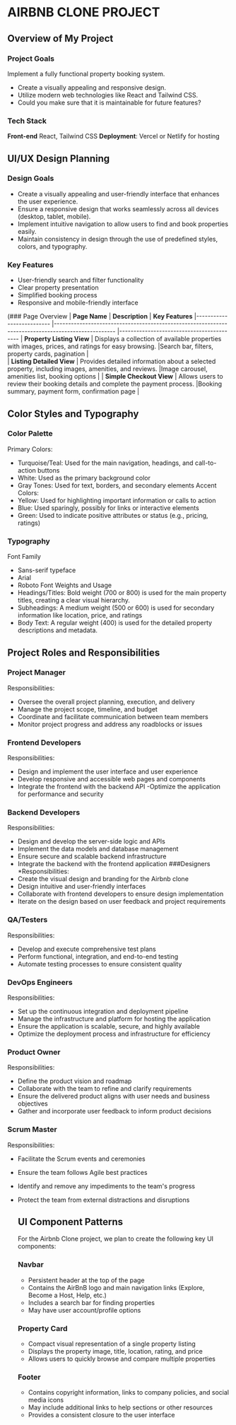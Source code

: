 # AIRBNB CLONE PROJECT

## Overview of My Project 

### Project Goals
Implement a fully functional property booking system.
- Create a visually appealing and responsive design.
- Utilize modern web technologies like React and Tailwind CSS.
- Could you make sure that it is maintainable for future features? 

### Tech Stack
**Front-end** React, Tailwind CSS 
**Deployment**: Vercel or Netlify for hosting




## UI/UX Design Planning

### Design Goals
- Create a visually appealing and user-friendly interface that enhances the user experience.
- Ensure a responsive design that works seamlessly across all devices (desktop, tablet, mobile).
- Implement intuitive navigation to allow users to find and book properties easily.
- Maintain consistency in design through the use of predefined styles, colors, and typography.

### Key Features
- User-friendly search and filter functionality
- Clear property presentation
- Simplified booking process
- Responsive and mobile-friendly interface

(### Page  Overview
| **Page Name**             | **Description**                                                                                    | **Key Features** 
|-------------------------- |--------------------------------------------------------------------------------------------------- |------------------------------------------
| **Property Listing View** | Displays a collection of available properties with images, prices, and ratings for easy browsing.  |Search bar, filters, property cards, pagination  |  
| **Listing Detailed View** | Provides detailed information about a selected property, including images, amenities, and reviews. |Image carousel, amenities list, booking options  |
| **Simple Checkout View**  | Allows users to review their booking details and complete the payment process.                      |Booking summary, payment form, confirmation page |


## Color Styles and Typography

### Color Palette
Primary Colors:
* Turquoise/Teal: Used for the main navigation, headings, and call-to-action buttons
* White: Used as the primary background color
* Gray Tones: Used for text, borders, and secondary elements
Accent Colors:
* Yellow: Used for highlighting important information or calls to action
* Blue: Used sparingly, possibly for links or interactive elements
* Green: Used to indicate positive attributes or status (e.g., pricing, ratings)
### Typography
Font Family
* Sans-serif typeface
* Arial
* Roboto
Font Weights and Usage
* Headings/Titles: Bold weight (700 or 800) is used for the main property titles, creating a clear visual hierarchy.
* Subheadings: A medium weight (500 or 600) is used for secondary information like location, price, and ratings
* Body Text: A regular weight (400) is used for the detailed property descriptions and metadata.




## Project Roles and Responsibilities
### Project Manager
Responsibilities:
- Oversee the overall project planning, execution, and delivery
- Manage the project scope, timeline, and budget
- Coordinate and facilitate communication between team members
- Monitor project progress and address any roadblocks or issues
### Frontend Developers
Responsibilities:
- Design and implement the user interface and user experience
- Develop responsive and accessible web pages and components
- Integrate the frontend with the backend API
-Optimize the application for performance and security
### Backend Developers
Responsibilities:
- Design and develop the server-side logic and APIs
- Implement the data models and database management
- Ensure secure and scalable backend infrastructure
- Integrate the backend with the frontend application
###Designers
*Responsibilities:
- Create the visual design and branding for the Airbnb clone
- Design intuitive and user-friendly interfaces
- Collaborate with frontend developers to ensure design implementation
- Iterate on the design based on user feedback and project requirements
### QA/Testers
Responsibilities:
- Develop and execute comprehensive test plans
- Perform functional, integration, and end-to-end testing
- Automate testing processes to ensure consistent quality
### DevOps Engineers
Responsibilities:
- Set up the continuous integration and deployment pipeline
- Manage the infrastructure and platform for hosting the application
- Ensure the application is scalable, secure, and highly available
- Optimize the deployment process and infrastructure for efficiency
### Product Owner
Responsibilities:
- Define the product vision and roadmap
- Collaborate with the team to refine and clarify requirements
- Ensure the delivered product aligns with user needs and business objectives
- Gather and incorporate user feedback to inform product decisions
### Scrum Master
Responsibilities: 
- Facilitate the Scrum events and ceremonies
- Ensure the team follows Agile best practices
- Identify and remove any impediments to the team's progress
- Protect the team from external distractions and disruptions




  ## UI Component Patterns
  For the Airbnb Clone project, we plan to create the following key UI components:
  ### Navbar
  - Persistent header at the top of the page
  - Contains the AirBnB logo and main navigation links (Explore, Become a Host, Help, etc.)
  - Includes a search bar for finding properties
  - May have user account/profile options
  ### Property Card
  - Compact visual representation of a single property listing
  - Displays the property image, title, location, rating, and price
  - Allows users to quickly browse and compare multiple properties
  ### Footer
  - Contains copyright information, links to company policies, and social media icons
  - May include additional links to help sections or other resources
  - Provides a consistent closure to the user interface

